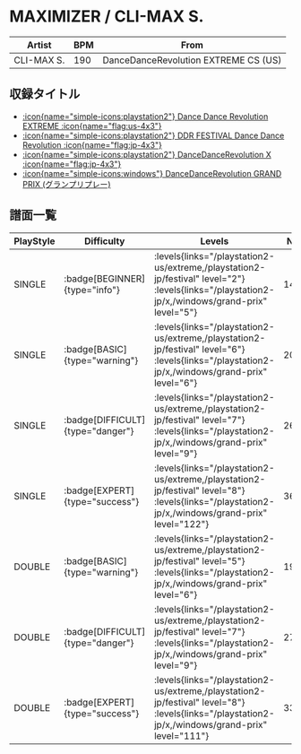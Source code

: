 # MAXIMIZER / CLI-MAX S.

|Artist|BPM|From|
|------|---|----|
|CLI-MAX S.|190|DanceDanceRevolution EXTREME CS (US)|

## 収録タイトル

- [:icon{name="simple-icons:playstation2"} Dance Dance Revolution EXTREME :icon{name="flag:us-4x3"}](/playstation2-us/extreme)
- [:icon{name="simple-icons:playstation2"} DDR FESTIVAL Dance Dance Revolution :icon{name="flag:jp-4x3"}](/playstation2-jp/festival)
- [:icon{name="simple-icons:playstation2"} DanceDanceRevolution X :icon{name="flag:jp-4x3"}](/playstation2-jp/x)
- [:icon{name="simple-icons:windows"} DanceDanceRevolution GRAND PRIX (グランプリプレー)](/windows/grand-prix)

## 譜面一覧

|PlayStyle|Difficulty|Levels|Notes|Movie|
|---------|----------|------|-----|-----|
|SINGLE| :badge[BEGINNER]{type="info"}| :levels{links="/playstation2-us/extreme,/playstation2-jp/festival" level="2"} :levels{links="/playstation2-jp/x,/windows/grand-prix" level="5"}|148/0||
|SINGLE| :badge[BASIC]{type="warning"}| :levels{links="/playstation2-us/extreme,/playstation2-jp/festival" level="6"} :levels{links="/playstation2-jp/x,/windows/grand-prix" level="6"}|201/29||
|SINGLE| :badge[DIFFICULT]{type="danger"}| :levels{links="/playstation2-us/extreme,/playstation2-jp/festival" level="7"} :levels{links="/playstation2-jp/x,/windows/grand-prix" level="9"}|264/16||
|SINGLE| :badge[EXPERT]{type="success"}| :levels{links="/playstation2-us/extreme,/playstation2-jp/festival" level="8"} :levels{links="/playstation2-jp/x,/windows/grand-prix" level="122"}|360/9||
|DOUBLE| :badge[BASIC]{type="warning"}| :levels{links="/playstation2-us/extreme,/playstation2-jp/festival" level="5"} :levels{links="/playstation2-jp/x,/windows/grand-prix" level="6"}|192/4||
|DOUBLE| :badge[DIFFICULT]{type="danger"}| :levels{links="/playstation2-us/extreme,/playstation2-jp/festival" level="7"} :levels{links="/playstation2-jp/x,/windows/grand-prix" level="9"}|279/7||
|DOUBLE| :badge[EXPERT]{type="success"}| :levels{links="/playstation2-us/extreme,/playstation2-jp/festival" level="8"} :levels{links="/playstation2-jp/x,/windows/grand-prix" level="111"}|331/14||

